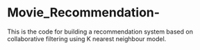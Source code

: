 # Movie_Recommendation-
This is the code for building a recommendation system based on collaborative filtering using K nearest neighbour model.
